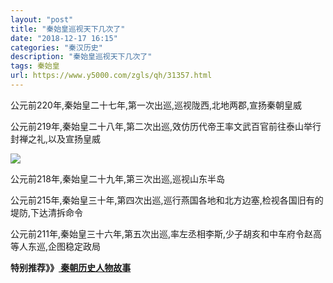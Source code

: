 ```yaml
---
layout: "post"
title: "秦始皇巡视天下几次了"
date: "2018-12-17 16:15"
categories: "秦汉历史"
description: "秦始皇巡视天下几次了"
tags: 秦始皇
url: https://www.y5000.com/zgls/qh/31357.html
---
```






公元前220年,秦始皇二十七年,第一次出巡,巡视陇西,北地两郡,宣扬秦朝皇威

公元前219年,秦始皇二十八年,第二次出巡,效仿历代帝王率文武百官前往泰山举行封禅之礼,以及宣扬皇威

![](https://img.y5000.com/uploads/allimg/180710/8-1PG0142059546.jpg)

公元前218年,秦始皇二十九年,第三次出巡,巡视山东半岛

公元前215年,秦始皇三十年,第四次出巡,巡行燕国各地和北方边塞,检视各国旧有的堤防,下达清拆命令

公元前211年,秦始皇三十六年,第五次出巡,率左丞相李斯,少子胡亥和中车府令赵高等人东巡,企图稳定政局

 **特别推荐》》[ 秦朝历史人物故事](https://www.y5000.com/zgls/qh/31428.html)**
